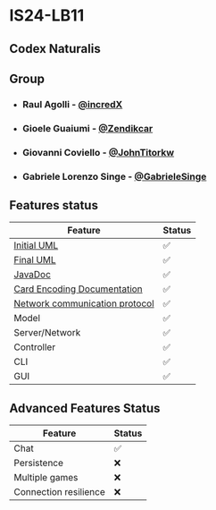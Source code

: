# IS24-LB11

## Codex Naturalis

## Group
- ### Raul Agolli - [@incredX](https://github.com/incredX)
- ### Gioele Guaiumi - [@Zendikcar](https://github.com/Zendikcar)
- ### Giovanni Coviello - [@JohnTitorkw](https://github.com/JohnTitorkw)
- ### Gabriele Lorenzo Singe - [@GabrieleSinge](https://github.com/GabrieleSinge)

## Features status
| Feature                                                                   | Status             |
|---------------------------------------------------------------------------|--------------------|
| [Initial UML](deliveries/initial-uml.png)                                 | :white_check_mark: |
| [Final UML](deliveries/final-uml.png)                                     | :white_check_mark: |
| [JavaDoc](deliveries/JavaDoc)                                             | :white_check_mark: |
| [Card Encoding Documentation](deliveries/Card_Encoding_Documentation.pdf) | :white_check_mark: |
| [Network communication protocol]()                                        | :white_check_mark: |
| Model                                                                     | :white_check_mark: |
| Server/Network                                                            | :white_check_mark: |
| Controller                                                                | :white_check_mark: |
| CLI                                                                       | :white_check_mark: |
| GUI                                                                       | :white_check_mark: |

## Advanced Features Status
| Feature               | Status             |
|-----------------------|--------------------|
| Chat                  | :white_check_mark: |
| Persistence           | :x:                |
| Multiple games        | :x:                |
| Connection resilience | :x:                |
